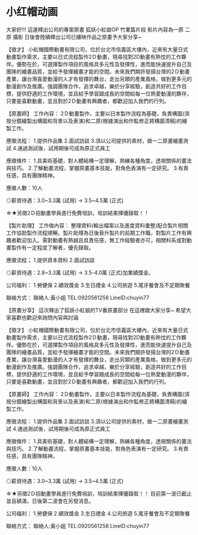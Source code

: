 # 小红帽动画
 
大家好!!!
這邊釋出公司的專案原畫
狐妖小紅娘OP 竹業篇片段
影片內容為一原 二原 攝影
日後會陸續釋出公司已播映作品之原畫予大家分享~

【徵才】
小紅帽國際動畫有限公司，位於台北市信義區大樓內，近來有大量日式動畫製作需求，主要以日式流程製作2Ｄ動畫，現尋找對2D動畫有熱忱的工作夥伴。優勢在於，可選擇製作項目的風格具多元性及發揮性，進而能快速提升自己及團隊的繪畫品質，並給予發揮繪畫才能的空間。未來我們期許發揚台灣的2Ｄ動畫產業，讓台灣喜愛動漫的人才有發揮的舞台，走出另類的產業風格，做到更多元的動漫創作及推廣。強調團隊合作，追求卓越，樂於分享經驗，創造共好的工作目標，提供舒適的工作環境，並且給予學習跟成長的空間給每一位熱愛動漫的夥伴，只要是喜歡動畫，並且對於2Ｄ動畫有興趣者，都歡迎加入我們的行列。

【原畫師】
工作內容：
2Ｄ動畫製作，主要以日本製作流程為基礎，負責構圖(須按分鏡繪製出構圖和背景以及表演)和二原(根據演出和作監修正將構圖清稿)的繪製工作。

應徵流程：
1.提供作品集
2.面試訪談 
3.須以公司提供的素材，做一二原畫繪畫測試
4.通過測試後，試用期後可成為原正式員工

應徵條件：
1.具美術基礎，對人體結構一定理解，熟練各種角度，透視關係的畫法與技巧。
2.了解動畫流程，掌握原畫基本技能，對角色表演有一定研究。
3.有責任感，具有團隊精神。

應徵人數：10人

◎薪資待遇：3.0~3.3萬 (試用) → 3.5~4.5萬 (正式)

☆★另徵2Ｄ招動畫學員進行免費培訓，培訓結束擇優錄取！！

【製片助理】
工作做內容：
整理資料(輸出檔案以及進度資料彙整)配合製片相關工作協助製作流程順暢，製片助理為日後晉升製片的前期工作職，對製片工作有興趣者歡迎加入。需對動畫有熱誠且具責任感，無工作經驗者亦可，相關科系或對動畫製作有一定程度了解者，優先錄取。

應徵流程；
1.提供資本資料
2.面試訪談

◎薪資待遇：2.8~3.3萬 (試用) → 3.5-4.0萬 (正式)加業績獎金。

公司福利：
1.勞健保
2.績效獎金
3.生日禮金
4.公司旅遊
5.尾牙餐會及不定期聚餐

聯絡方式：
聯絡人:黃小姐 TEL:0920561258 LineID:chuyin77



【原畫分享】
這次釋出了狐妖小紅娘的TV番原畫部分
在這裡跟大家分享~
希望大家喜歡也歡迎來詢問內容與討論

【徵才】 
小紅帽國際動畫有限公司，位於台北市信義區大樓內，近來有大量日式動畫製作需求，主要以日式流程製作2Ｄ動畫，現尋找對2D動畫有熱忱的工作夥伴。優勢在於，可選擇製作項目的風格具多元性及發揮性，進而能快速提升自己及團隊的繪畫品質，並給予發揮繪畫才能的空間。未來我們期許發揚台灣的2Ｄ動畫產業，讓台灣喜愛動漫的人才有發揮的舞台，走出另類的產業風格，做到更多元的動漫創作及推廣。強調團隊合作，追求卓越，樂於分享經驗，創造共好的工作目標，提供舒適的工作環境，並且給予學習跟成長的空間給每一位熱愛動漫的夥伴，只要是喜歡動畫，並且對於2Ｄ動畫有興趣者，都歡迎加入我們的行列。

【原畫師】 
工作內容：
2Ｄ動畫製作，主要以日本製作流程為基礎，負責構圖(須按分鏡繪製出構圖和背景以及表演)和二原(根據演出和作監修正將構圖清稿)的繪製工作。

應徵流程： 
1.提供作品集
2.面試訪談 
3.須以公司提供的素材，做一二原畫繪畫測試
4.通過測試後，試用期後可成為原正式員工

應徵條件： 
1.具美術基礎，對人體結構一定理解，熟練各種角度，透視關係的畫法與技巧。
2.了解動畫流程，掌握原畫基本技能，對角色表演有一定研究。
3.有責任感，具有團隊精神。

應徵人數：10人 

◎薪資待遇：3.0~3.3萬 (試用) → 3.5~4.5萬 (正式) 

☆★另徵2Ｄ招動畫學員進行免費培訓，培訓結束擇優錄取！！ 
目前第一波已截止並且額滿，日後第二波會在另發消息。

公司福利： 
1.勞健保
2.績效獎金
3.生日禮金
4.公司旅遊
5.尾牙餐會及不定期聚餐

聯絡方式： 
聯絡人:黃小姐 TEL:0920561258 LineID:chuyin77
